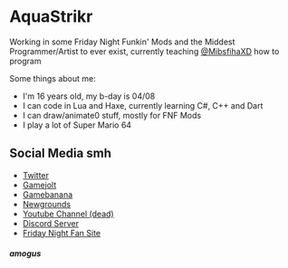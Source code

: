 # AquaStrikr
Working in some Friday Night Funkin' Mods and the Middest Programmer/Artist to ever exist, currently teaching [@MibsfihaXD](https://github.com/MibsfihaXD) how to program







Some things about me:
- I'm 16 years old, my b-day is 04/08
- I can code in Lua and Haxe, currently learning C#, C++ and Dart
- I can draw/animate0 stuff, mostly for FNF Mods
- I play a lot of Super Mario 64

## Social Media smh
- [Twitter](https://twitter.com/AquaStrikr_)
- [Gamejolt](https://gamejolt.com/@AquaStrikr_)
- [Gamebanana](https://gamebanana.com/members/1978098)
- [Newgrounds](https://daaquastrikr.newgrounds.com)
- [Youtube Channel (dead)](https://youtube.com/c/AquaStikr)
- [Discord Server](https://discord.gg/qrngmWvxzP)  
- [Friday Night Fan Site](https://fnfansite.editorx.io/fridaynightfansite/profile/aquastrikr/profile)

##### amogus

